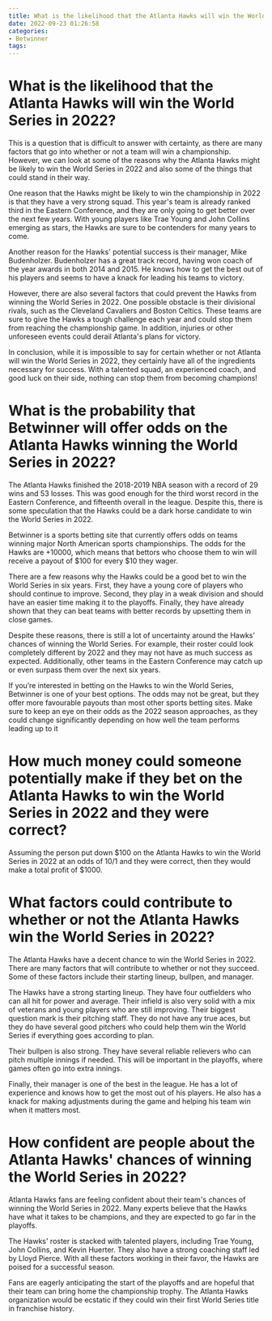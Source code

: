 ```yaml
---
title: What is the likelihood that the Atlanta Hawks will win the World Series in 2022
date: 2022-09-23 01:26:58
categories:
- Betwinner
tags:
---
```



#  What is the likelihood that the Atlanta Hawks will win the World Series in 2022?

This is a question that is difficult to answer with certainty, as there are many factors that go into whether or not a team will win a championship. However, we can look at some of the reasons why the Atlanta Hawks might be likely to win the World Series in 2022 and also some of the things that could stand in their way.

One reason that the Hawks might be likely to win the championship in 2022 is that they have a very strong squad. This year's team is already ranked third in the Eastern Conference, and they are only going to get better over the next few years. With young players like Trae Young and John Collins emerging as stars, the Hawks are sure to be contenders for many years to come.

 Another reason for the Hawks' potential success is their manager, Mike Budenholzer. Budenholzer has a great track record, having won coach of the year awards in both 2014 and 2015. He knows how to get the best out of his players and seems to have a knack for leading his teams to victory.

However, there are also several factors that could prevent the Hawks from winning the World Series in 2022. One possible obstacle is their divisional rivals, such as the Cleveland Cavaliers and Boston Celtics. These teams are sure to give the Hawks a tough challenge each year and could stop them from reaching the championship game. In addition, injuries or other unforeseen events could derail Atlanta's plans for victory.

In conclusion, while it is impossible to say for certain whether or not Atlanta will win the World Series in 2022, they certainly have all of the ingredients necessary for success. With a talented squad, an experienced coach, and good luck on their side, nothing can stop them from becoming champions!

#  What is the probability that Betwinner will offer odds on the Atlanta Hawks winning the World Series in 2022?

The Atlanta Hawks finished the 2018-2019 NBA season with a record of 29 wins and 53 losses. This was good enough for the third worst record in the Eastern Conference, and fifteenth overall in the league. Despite this, there is some speculation that the Hawks could be a dark horse candidate to win the World Series in 2022.

Betwinner is a sports betting site that currently offers odds on teams winning major North American sports championships. The odds for the Hawks are +10000, which means that bettors who choose them to win will receive a payout of $100 for every $10 they wager.

There are a few reasons why the Hawks could be a good bet to win the World Series in six years. First, they have a young core of players who should continue to improve. Second, they play in a weak division and should have an easier time making it to the playoffs. Finally, they have already shown that they can beat teams with better records by upsetting them in close games.

Despite these reasons, there is still a lot of uncertainty around the Hawks’ chances of winning the World Series. For example, their roster could look completely different by 2022 and they may not have as much success as expected. Additionally, other teams in the Eastern Conference may catch up or even surpass them over the next six years.

If you’re interested in betting on the Hawks to win the World Series, Betwinner is one of your best options. The odds may not be great, but they offer more favourable payouts than most other sports betting sites. Make sure to keep an eye on their odds as the 2022 season approaches, as they could change significantly depending on how well the team performs leading up to it

#  How much money could someone potentially make if they bet on the Atlanta Hawks to win the World Series in 2022 and they were correct?

Assuming the person put down $100 on the Atlanta Hawks to win the World Series in 2022 at an odds of 10/1 and they were correct, then they would make a total profit of $1000.

#  What factors could contribute to whether or not the Atlanta Hawks win the World Series in 2022?

The Atlanta Hawks have a decent chance to win the World Series in 2022. There are many factors that will contribute to whether or not they succeed. Some of these factors include their starting lineup, bullpen, and manager.

The Hawks have a strong starting lineup. They have four outfielders who can all hit for power and average. Their infield is also very solid with a mix of veterans and young players who are still improving. Their biggest question mark is their pitching staff. They do not have any true aces, but they do have several good pitchers who could help them win the World Series if everything goes according to plan.

Their bullpen is also strong. They have several reliable relievers who can pitch multiple innings if needed. This will be important in the playoffs, where games often go into extra innings.

Finally, their manager is one of the best in the league. He has a lot of experience and knows how to get the most out of his players. He also has a knack for making adjustments during the game and helping his team win when it matters most.

#  How confident are people about the Atlanta Hawks' chances of winning the World Series in 2022?

Atlanta Hawks fans are feeling confident about their team's chances of winning the World Series in 2022. Many experts believe that the Hawks have what it takes to be champions, and they are expected to go far in the playoffs.

The Hawks' roster is stacked with talented players, including Trae Young, John Collins, and Kevin Huerter. They also have a strong coaching staff led by Lloyd Pierce. With all these factors working in their favor, the Hawks are poised for a successful season.

Fans are eagerly anticipating the start of the playoffs and are hopeful that their team can bring home the championship trophy. The Atlanta Hawks organization would be ecstatic if they could win their first World Series title in franchise history.